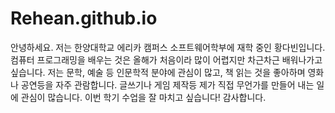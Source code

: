 # Rehean.github.io
안녕하세요.
저는 한양대학교 에리카 캠퍼스 소프트웨어학부에 재학 중인 황다빈입니다.
컴퓨터 프로그래밍을 배우는 것은 올해가 처음이라 많이 어렵지만 차근차근 배워나가고 싶습니다.
저는 문학, 예술 등 인문학적 분야에 관심이 많고, 책 읽는 것을 좋아하며 영화나 공연등을 자주 관람합니다.
글쓰기나 게임 제작등 제가 직접 무언가를 만들어 내는 일에 관심이 많습니다.
이번 학기 수업을 잘 마치고 싶습니다!
감사합니다.
